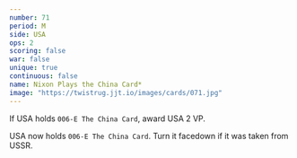 ```yaml
---
number: 71
period: M
side: USA
ops: 2
scoring: false
war: false
unique: true
continuous: false
name: Nixon Plays the China Card*
image: "https://twistrug.jjt.io/images/cards/071.jpg"
---
```

If USA holds `006-E The China Card`, award USA 2 VP.

USA now holds `006-E The China Card`. Turn it facedown if it was taken from USSR.
